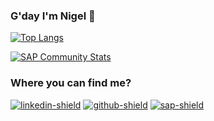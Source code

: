 ### G'day I'm Nigel 👋

<!--
**njames/njames** is a ✨ _special_ ✨ repository because its `README.md` (this file) appears on your GitHub profile.

Here are some ideas to get you started:

- 🔭 I’m currently working on ...
- 🌱 I’m currently learning ...
- 👯 I’m looking to collaborate on ...
- 🤔 I’m looking for help with ...
- 💬 Ask me about ...
- 📫 How to reach me: ...
- 😄 Pronouns: ...
- ⚡ Fun fact: ...

[![npm-shield](https://img.shields.io/badge/NPM-555?style=for-the-badge&logo=npm)](https://npmjs.com/~njames)
[![sap-shield](https://img.shields.io/badge/Credly-555?style=for-the-badge&logo=credly&logoColor=white)](https://www.credly.com/users/njames/badges)
-->


[![Top Langs](https://github-readme-stats.vercel.app/api/top-langs/?username=njames&layout=compact)](https://github-readme-stats.vercel.app/api/top-langs/?username=njames)

[![SAP Community Stats](https://devrel-tools-prod-scn-badges-srv.cfapps.eu10.hana.ondemand.com/activity/nigel.james)](https://people.sap.com/nigel.james)

### Where you can find me?

[![linkedin-shield](https://img.shields.io/badge/LinkedIn-555?style=for-the-badge&logo=linkedin)](https://linkedin.com/in/nigeljames)  [![github-shield](https://img.shields.io/badge/GitHub-555?style=for-the-badge&logo=github)](https://github.com/njames) [![sap-shield](https://img.shields.io/badge/SAP-555?style=for-the-badge&logo=sap&logoColor=white)](https://people.sap.com/nigel.james) 
